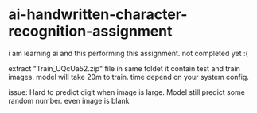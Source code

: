 # ai-handwritten-character-recognition-assignment
i am learning ai and this performing this assignment. not completed yet  :(

extract "Train_UQcUa52.zip" file in same foldet it contain test and train images.
model will take 20m to train. time depend on your system config.

issue:
Hard to predict digit when image is large.
Model still predict some random number. even image is blank
